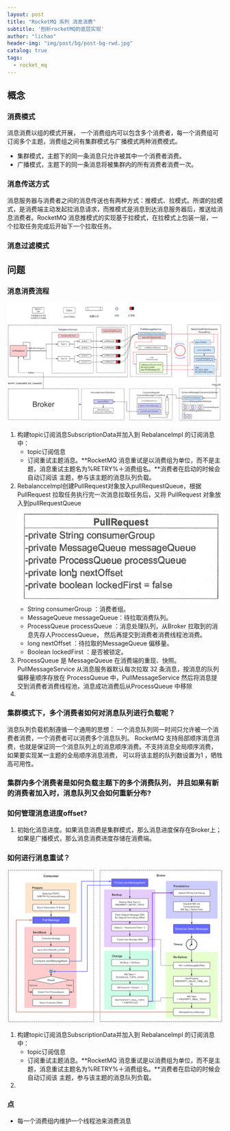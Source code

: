 ```yaml
---
layout: post
title: "RocketMQ 系列 消息消费"
subtitle: '刨析rocketMQ的底层实现'
author: "lichao"
header-img: "img/post/bg/post-bg-rwd.jpg"
catalog: true
tags:
  - rocket_mq
---
```


## 概念

### 消费模式

消息消费以组的模式开展， 一个消费组内可以包含多个消费者，每一个消费组可订阅多个主题，消费组之间有集群模式与广播模式两种消费模式。

* 集群模式，主题下的同一条消息只允许被其中一个消费者消费。
* 广播模式，主题下的同一条消息将被集群内的所有消费者消费一次。

### 消息传送方式

消息服务器与消费者之间的消息传送也有两种方式：推模式、拉模式。所谓的拉模式，是消费端主动发起拉消息请求，而推模式是消息到达消息服务器后，推送给消息消费者。RocketMQ 消息推模式的实现基于拉模式，在拉模式上包装一层，一个拉取任务完成后开始下一个拉取任务。

### 消息过滤模式

## 问题

### 消息消费流程

![消息消费](/img/rocketmq/consume2.png)

1. 构建topic订阅消息SubscriptionData并加入到 Rebalancelmpl 的订阅消息中：
   * topic订阅信息
   * 订阅重试主题消息。**RocketMQ 消息重试是以消费组为单位，而不是主题，消息重试主题名为%RETRY%＋消费组名。**消费者在启动的时候会自动订阅该
主题，参与该主题的消息队列负载。
2. Rebalanccelmpl创建PullRequest对象放入pullRequestQueue，根据 PullRequest 拉取任务执行完一次消息拉取任务后，又将 PullRequest 对象放入到pullRequestQueue
![消息消费](/img/rocketmq/consume3.png)
   * String consumerGroup ：消费者组。
   * MessageQueue messageQueue：待拉取消费队列。
   * ProcessQueue processQueue ：消息处理队列，从Broker 拉取到的消息先存人ProccessQueue， 然后再提交到消费者消费线程池消费。
   * long nextOffset ：待拉取的MessageQueue 偏移量。
   * Boolean lockedFirst ：是否被锁定。
3. ProcessQueue 是 MessageQueue 在消费端的重现、快照。PullMessageService 从消息服务器默认每次拉取 32 条消息，按消息的队列偏移量顺序存放在 ProcessQueue 中，PullMessageService 然后将消息提交到消费者消费线程池，消息成功消费后从ProcessQueue
中移除
4.

### 集群模式下，多个消费者如何对消息队列进行负载呢？

消息队列负载机制遵循一个通用的思想： 一个消息队列同一时间只允许被一个消费者消费，一个消费者可以消费多个消息队列。
RocketMQ 支持局部顺序消息消费，也就是保证同一个消息队列上的消息顺序消费。不支持消息全局顺序消费， 如果要实现某一主题的全局顺序消息消费， 可以将该主题的队列数设置为1 ，牺牲高可用性。

### 集群内多个消费者是如何负载主题下的多个消费队列， 并且如果有新的消费者加入时，消息队列又会如何重新分布?

### 如何管理消息进度offset?

1. 初始化消息进度。如果消息消费是集群模式，那么消息进度保存在Broker上；如果是广播模式，那么消息消费进度存储在消费端。

### 如何进行消息重试？

![消息消费](/img/rocketmq/consume1.png)

1. 构建topic订阅消息SubscriptionData并加入到 Rebalancelmpl 的订阅消息中：
   * topic订阅信息
   * 订阅重试主题消息。**RocketMQ 消息重试是以消费组为单位，而不是主题，消息重试主题名为%RETRY%＋消费组名。**消费者在启动的时候会自动订阅该
主题，参与该主题的消息队列负载。
2.

### 点

* 每一个消费组内维护一个线程池来消费消息
